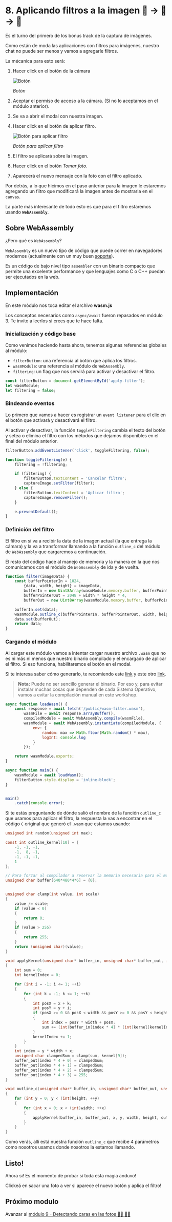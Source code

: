 # 8. Aplicando filtros a la imagen 📸 -> 🌆 -> 🌇

Es el turno del primero de los bonus track de la captura de imágenes.

Como están de moda las aplicaciones con filtros para imágenes, nuestro chat no puede ser menos y vamos a agregarle filtros.

La mécanica para esto será:

1. Hacer click en el botón de la cámara

    ![Botón](./images/capture-image.png "Botón")
    
    _Botón_
1. Aceptar el permiso de acceso a la cámara. (Si no lo aceptamos en el módulo anterior).
1. Se va a abrir el modal con nuestra imagen.
1. Hacer click en el botón de aplicar filtro.

    ![Botón para aplicar filtro](./images/apply-filter.png "Botón para aplicar filtro")
    
    _Botón para aplicar filtro_
1. El filtro se aplicará sobre la imagen.
1. Hacer click en el botón _Tomar foto_.
1. Aparecerá el nuevo mensaje con la foto con el filtro aplicado.

Por detrás, a lo que hicimos en el paso anterior para la imagen le estaremos agregando un filtro que modificará la imagen antes de mostrarla en el `canvas`.

La parte más interesante de todo esto es que para el filtro estaremos usando **`WebAssembly`**.

## Sobre WebAssembly

¿Pero qué es `WebAssembly`?

`WebAssembly` es un nuevo tipo de código que puede correr en navegadores modernos (actualmente con un muy buen [soporte](https://caniuse.com/#feat=wasm)).

Es un código de bajo nivel tipo `assembler` con un binario compacto que permite una excelente performance y que lenguajes como C o C++ puedan ser ejecutados en la web.

## Implementación

En este módulo nos toca editar el archivo **wasm.js**

Los conceptos necesarios como `async/await` fueron repasados en módulo 3. Te invito a leerlos si crees que te hace falta.

### Inicialización y código base

Como venimos haciendo hasta ahora, tenemos algunas referencias globales al módulo:
- `filterButton`: una referencia al botón que aplica los filtros.
- `wasmModule`: una referencia al módulo de `WebAssembly`.
- `filtering`: un flag que nos servirá para activar y desactivar el filtro.

```js
const filterButton = document.getElementById('apply-filter');
let wasmModule;
let filtering = false;
```

### Bindeando eventos

Lo primero que vamos a hacer es registrar un `event listener` para el clic en el botón que activará y desactivará el filtro.

Al activar y desactivar, la función `toggleFiltering` cambia el texto del botón y setea o elimina el filtro con los métodos que dejamos disponibles en el final del módulo anterior.

```js
filterButton.addEventListener('click', toggleFiltering, false);

function toggleFiltering(e) {
    filtering = !filtering;

    if (filtering) {
        filterButton.textContent = 'Cancelar filtro';
        captureImage.setFilter(filter);
    } else {
        filterButton.textContent = 'Aplicar filtro';
        captureImage.removeFilter();
    }

    e.preventDefault();
}
```

### Definición del filtro

El filtro en sí va a recibir la data de la imagen actual (la que entrega la cámara) y la va a transformar llamando a la función `outline_c` del módulo de `WebAssembly` que cargaremos a continuación.

El resto del código hace al manejo de memoria y la manera en la que nos comunicamos con el módulo de `WebAssembly` de ida y de vuelta.

```js
function filter(imageData) {
    const bufferPointerIn = 1024,
        {data, width, height} = imageData,
        bufferIn = new Uint8Array(wasmModule.memory.buffer, bufferPointerIn, width * height * 4),
        bufferPointerOut = 2048 + width * height * 4,
        bufferOut = new Uint8Array(wasmModule.memory.buffer, bufferPointerOut, width * height * 4);

    bufferIn.set(data);
    wasmModule.outline_c(bufferPointerIn, bufferPointerOut, width, height);
    data.set(bufferOut);
    return data;
}
```

### Cargando el módulo

Al cargar este módulo vamos a intentar cargar nuestro archivo `.wasm` que no es ni más ni menos que nuestro binario compilado y el encargado de aplicar el filtro. Si eso funciona, habilitaremos el botón en el modal.

Si te interesa saber cómo generarlo, te recomiendo este [link](https://webassembly.org/getting-started/developers-guide/) y este otro [link](http://kripken.github.io/emscripten-site/docs/getting_started/Tutorial.html).

> **Nota:** Puede no ser sencillo generar el binario. Por eso y, para evitar instalar muchas cosas que dependen de cada Sistema Operativo, vamos a evitar la compilación manual en este workshop.

```js
async function loadWasm() {
    const response = await fetch('/public/wasm-filter.wasm'),
        wasmFile = await response.arrayBuffer(),
        compiledModule = await WebAssembly.compile(wasmFile),
        wasmModule = await WebAssembly.instantiate(compiledModule, {
            env: {
                random: max => Math.floor(Math.random() * max),
                logInt: console.log
            }
        });

    return wasmModule.exports;
}

async function main() {
    wasmModule = await loadWasm();
    filterButton.style.display = 'inline-block';
}


main()
    .catch(console.error);
```

Si te estás preguntando de dónde salió el nombre de la función `outline_c` que usamos para aplicar el filtro, la respuesta la vas a encontrar en el código `C` original que generó el `.wasm` que estamos usando:

```C
unsigned int random(unsigned int max);

const int outline_kernel[10] = {
    -1, -1, -1,
    -1,  8, -1,
    -1, -1, -1,
    1
};

// Para forzar al compilador a reservar la memoria necesaria para el módulo
unsigned char buffer[640*480*4*6] = {0};


unsigned char clamp(int value, int scale)
{
    value /= scale;
    if (value < 0)
    {
        return 0;
    }
    if (value > 255)
    {
        return 255;
    }
    return (unsigned char)(value);
}

void applyKernel(unsigned char* buffer_in, unsigned char* buffer_out, int x, int y, unsigned int width, unsigned int height, const int kernel[10])
{
    int sum = 0;
    int kernelIndex = 0;

    for (int i = -1; i <= 1; ++i)
    {
        for (int k = -1; k <= 1; ++k)
        {
            int posX = x + k;
            int posY = y + i;
            if (posX >= 0 && posX < width && posY >= 0 && posY < height)
            {
                int index = posY * width + posX;
                sum += (int)buffer_in[index * 4] * (int)kernel[kernelIndex];
            }
            kernelIndex += 1;
        }
    }
    int index = y * width + x;
    unsigned char clampedSum = clamp(sum, kernel[9]);
    buffer_out[index * 4 + 0] = clampedSum;
    buffer_out[index * 4 + 1] = clampedSum;
    buffer_out[index * 4 + 2] = clampedSum;
    buffer_out[index * 4 + 3] = 255;
}

void outline_c(unsigned char* buffer_in, unsigned char* buffer_out, unsigned int width, unsigned int height)
{
    for (int y = 0; y < (int)height; ++y)
    {
        for (int x = 0; x < (int)width; ++x)
        {
            applyKernel(buffer_in, buffer_out, x, y, width, height, outline_kernel);
        }
    }
}
```

Como verás, allí está nuestra función `outline_c` que recibe 4 parámetros como nosotros usamos donde nosotros la estamos llamando.

## Listo!

Ahora si! Es el momento de probar si toda esta magia anduvo!

Clickeá en sacar una foto a ver si aparece el nuevo botón y aplica el filtro!

## Próximo modulo
Avanzar al [módulo 9 - Detectando caras en las fotos 🤦‍♀️ 🤦‍♂️](../09-shape-detection)
